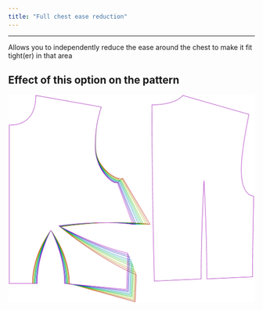 ```yaml
---
title: "Full chest ease reduction"
---
```


***

Allows you to independently reduce the ease around the chest to make it fit tight(er) in that area

## Effect of this option on the pattern

![This image shows the effect of this option by superimposing several variants that have a different value for this option](bella_fullchesteasereduction_sample.svg "Effect of this option on the pattern")
